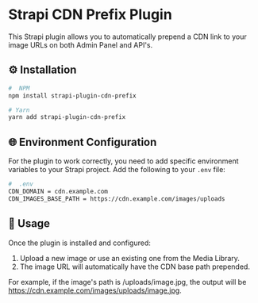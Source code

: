 # Strapi CDN Prefix Plugin

This Strapi plugin allows you to automatically prepend a CDN link to your image URLs on both Admin Panel and API's.

## ⚙️ Installation

```bash
#  NPM
npm install strapi-plugin-cdn-prefix

# Yarn
yarn add strapi-plugin-cdn-prefix
```

## 🌐 Environment Configuration

For the plugin to work correctly, you need to add specific environment variables to your Strapi project. Add the following to your `.env` file:

```bash
#  .env
CDN_DOMAIN = cdn.example.com
CDN_IMAGES_BASE_PATH = https://cdn.example.com/images/uploads
```

## 🚀 Usage

Once the plugin is installed and configured:

1. Upload a new image or use an existing one from the Media Library.
2. The image URL will automatically have the CDN base path prepended.

For example, if the image's path is /uploads/image.jpg, the output will be https://cdn.example.com/images/uploads/image.jpg.
